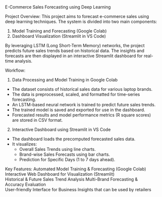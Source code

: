 E-Commerce Sales Forecasting using Deep Learning

Project Overview:
This project aims to forecast e-commerce sales using deep learning techniques. The system is divided into two main components:  

1. Model Training and Forecasting (Google Colab)
2. Dashboard Visualization (Streamlit in VS Code)

By leveraging LSTM (Long Short-Term Memory) networks, the project predicts future sales trends based on historical data.
The insights and forecasts are then displayed in an interactive Streamlit dashboard for real-time analysis.

Workflow:

1. Data Processing and Model Training in Google Colab
- The dataset consists of historical sales data for various laptop brands.  
- The data is preprocessed, scaled, and formatted for time-series forecasting.  
- An LSTM-based neural network is trained to predict future sales trends.  
- The trained model is saved and exported for use in the dashboard.  
- Forecasted results and model performance metrics (R square scores) are stored in CSV format.  

2. Interactive Dashboard using Streamlit in VS Code 
- The dashboard loads the precomputed forecasted sales data.  
- It visualizes:  
  - Overall Sales Trends using line charts.  
  - Brand-wise Sales Forecasts using bar charts.  
  - Prediction for Specific Days (1 to 7 days ahead).

Key Features:
Automated Model Training & Forecasting (Google Colab)  
Interactive Web Dashboard for Visualization (Streamlit)  
Historical & Future Sales Trend Analysis 
Multi-Brand Forecasting & Accuracy Evaluation  
User-friendly Interface for Business Insights that can be used by retailers

